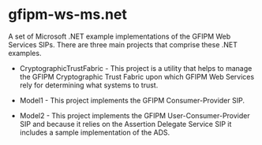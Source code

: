 gfipm-ws-ms.net
===============

A set of Microsoft .NET example implementations of the GFIPM Web Services SIPs.  There
are three main projects that comprise these .NET examples.

  - CryptographicTrustFabric - This project is a utility that helps to manage the 
     GFIPM Cryptographic Trust Fabric upon which GFIPM Web Services rely for determining
     what systems to trust.

  - Model1 - This project implements the GFIPM Consumer-Provider SIP.

  - Model2 - This project implements the GFIPM User-Consumer-Provider SIP and because 
      it relies on the Assertion Delegate Service SIP it includes a sample implementation
      of the ADS.


